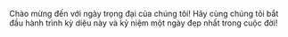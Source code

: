 Chào mừng đến với ngày trọng đại của chúng tôi! Hãy cùng chúng tôi bắt đầu hành trình kỳ diệu này và kỷ niệm một ngày đẹp nhất trong cuộc đời!
